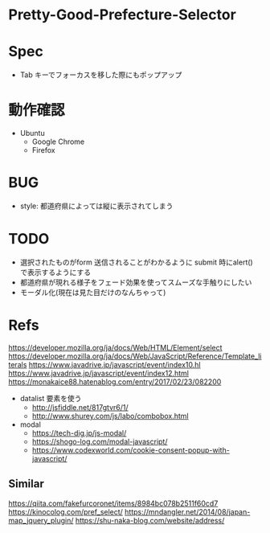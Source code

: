 # Pretty-Good-Prefecture-Selector

# Spec

- Tab キーでフォーカスを移した際にもポップアップ

# 動作確認

- Ubuntu
    - Google Chrome
    - Firefox
    
# BUG
    
- style: 都道府県によっては縦に表示されてしまう

# TODO

- 選択されたものがform 送信されることがわかるように submit 時にalert() で表示するようにする
- 都道府県が現れる様子をフェード効果を使ってスムーズな手触りにしたい
- モーダル化(現在は見た目だけのなんちゃって)

# Refs

https://developer.mozilla.org/ja/docs/Web/HTML/Element/select
https://developer.mozilla.org/ja/docs/Web/JavaScript/Reference/Template_literals
https://www.javadrive.jp/javascript/event/index10.hl
https://www.javadrive.jp/javascript/event/index12.html
https://monakaice88.hatenablog.com/entry/2017/02/23/082200
- datalist 要素を使う
    - http://jsfiddle.net/817gtvr6/1/
    - http://www.shurey.com/js/labo/combobox.html
- modal
    - https://tech-dig.jp/js-modal/
    - https://shogo-log.com/modal-javascript/
    - https://www.codexworld.com/cookie-consent-popup-with-javascript/

## Similar

https://qiita.com/fakefurcoronet/items/8984bc078b2511f60cd7
https://kinocolog.com/pref_select/
https://mndangler.net/2014/08/japan-map_jquery_plugin/
https://shu-naka-blog.com/website/address/
